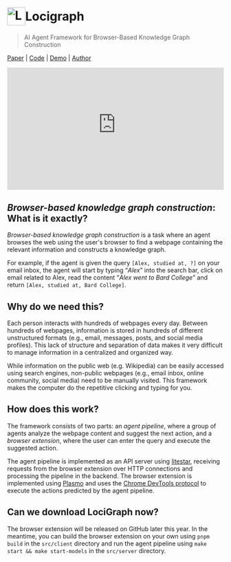 <h1 style="display: flex; align-items: center; gap: 4;">
  <img style="display: inline-block;" width="42" height="auto" loading="lazy" alt="LociGraph Icon" src="{{ '/assets/icon.png' | relative_url }}">
  Locigraph
</h1>

> AI Agent Framework for Browser-Based Knowledge Graph Construction

[Paper](https://dub.sh/locigraph-paper) \| [Code](https://dub.sh/locigraph) \| [Demo](https://dub.sh/locigraph-demo) \| [Author](https://ntcho.me)

<iframe style="width: 100%; aspect-ratio: 16 / 9;" src="https://www.youtube-nocookie.com/embed/ZYut9qmtAlk?si=71ksIIhLfh_aDQEx" title="LociGraph Video Demo" frameborder="0" allow="accelerometer; autoplay; clipboard-write; encrypted-media; gyroscope; picture-in-picture; web-share" referrerpolicy="strict-origin-when-cross-origin" allowfullscreen></iframe>

## *Browser-based knowledge graph construction*: What is it exactly?

*Browser-based knowledge graph construction* is a task where an agent browses the web using the user's browser to find a webpage containing the relevant information and constructs a knowledge graph.

For example, if the agent is given the query `[Alex, studied at, ?]` on your email inbox, the agent will start by typing “*Alex*” into the search bar, click on email related to Alex, read the content “*Alex went to Bard College*” and return `[Alex, studied at, Bard College]`.

## Why do we need this?

Each person interacts with hundreds of webpages every day. Between hundreds of webpages, information is stored in hundreds of different unstructured formats (e.g., email, messages, posts, and social media profiles). This lack of structure and separation of data makes it very difficult to manage information in a centralized and organized way.

While information on the public web (e.g. Wikipedia) can be easily accessed using search engines, non-public webpages (e.g., email inbox, online community, social media) need to be manually visited. This framework makes the computer do the repetitive clicking and typing for you.

## How does this work?

The framework consists of two parts: an *agent pipeline*, where a group of agents analyze the webpage content and suggest the next action, and a *browser extension*, where the user can enter the query and execute the suggested action.

The agent pipeline is implemented as an API server using [litestar](https://litestar.dev/), receiving requests from the browser extension over HTTP connections and processing the pipeline in the backend. The browser extension is implemented using [Plasmo](https://www.plasmo.com/) and uses the [Chrome DevTools protocol](https://chromedevtools.github.io/devtools-protocol/) to execute the actions predicted by the agent pipeline.

## Can we download LociGraph now?

The browser extension will be released on GitHub later this year. In the meantime, you can build the browser extension on your own using `pnpm build` in the `src/client` directory and run the agent pipeline using `make start && make start-models` in the `src/server` directory.

